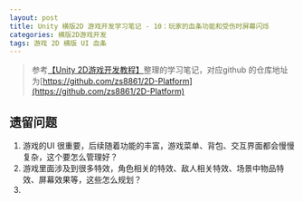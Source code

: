```yaml
---
layout: post
title: Unity 横版2D 游戏开发学习笔记 - 10：玩家的血条功能和受伤时屏幕闪烁
categories: 横版2D游戏开发
tags: 游戏 2D 横版 UI 血条 
---
```


>参考[【Unity 2D游戏开发教程】](https://www.bilibili.com/video/BV1sE411L7kV)整理的学习笔记，对应github 的仓库地址为[https://github.com/zs8861/2D-Platform](https://github.com/zs8861/2D-Platform)


## 遗留问题

1. 游戏的UI 很重要，后续随着功能的丰富，游戏菜单、背包、交互界面都会慢慢复杂，这个要怎么管理好？
2. 游戏里面涉及到很多特效，角色相关的特效、敌人相关特效、场景中物品特效、屏幕效果等，这些怎么规划？
3. 